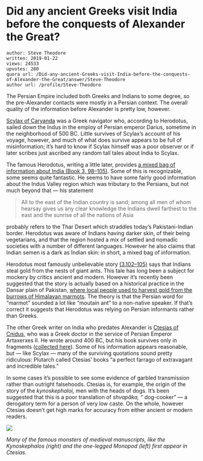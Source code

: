 # Did any ancient Greeks visit India before the conquests of Alexander the Great?

	author: Steve Theodore
	written: 2019-01-22
	views: 24533
	upvotes: 280
	quora url: /Did-any-ancient-Greeks-visit-India-before-the-conquests-of-Alexander-the-Great/answer/Steve-Theodore
	author url: /profile/Steve-Theodore


The Persian Empire included both Greeks and Indians to some degree, so the pre-Alexander contacts were mostly in a Persian context. The overall quality of the information before Alexander is pretty low, however.

[Scylax of Caryanda](https://en.wikipedia.org/wiki/Scylax_of_Caryanda) was a Greek navigator who, according to Herodotus, sailed down the Indus in the employ of Persian emperor Darius, sometime in the neighborhood of 500 BC. Little survives of Scylax’s account of his voyage, however, and much of what does survive appears to be full of misinformation; it’s hard to know if Scylax himself was a poor observer or if later scribes just ascribed any random tall tales about India to Scylax.

The famous Herodotus, writing a little later, provides [a mixed bag of information about India (Book 3, 98–105)](http://penelope.uchicago.edu/Thayer/E/Roman/Texts/Herodotus/3D*.html). Some of this is recognizable, some seems quite fantastic. He seems to have some fairly good information about the Indus Valley region which was tributary to the Persians, but not much beyond that — his statement

> All to the east of the Indian country is sand; among all men of whom hearsay gives us any clear knowledge the Indians dwell farthest to the east and the sunrise of all the nations of Asia

probably refers to the Thar Desert which straddles today’s Pakistani-Indian border. Herodotus was aware of Indians having darker skin, of their being vegetarians, and that the region hosted a mix of settled and nomadic societies with a number of different languages. However he also claims that Indian semen is a dark as Indian skin: in short, a mixed bag of information.

Herodotus most famously unbelievable story [(3.102–105)](http://penelope.uchicago.edu/Thayer/E/Roman/Texts/Herodotus/3D*.html) says that Indians steal gold from the nests of giant ants. This tale has long been a subject for mockery by critics ancient and modern. However it’s recently been suggested that the story is actually based on a historical practice in the Dansar plain of Pakistan, [where local people used to harvest gold from the burrows of Himalayan marmots](https://www.livius.org/sources/content/herodotus/the-gold-digging-ants/). The theory is that the Persian word for “marmot” sounded a lot like “moutain ant” to a non-native speaker. If that’s correct it suggests that Herodotus was relying on Persian informants rather than Greeks.

The other Greek writer on India who predates Alexander is [Ctesias of Cnidus](https://en.wikipedia.org/wiki/Ctesias), who was a Greek doctor in the service of Persian Emperor Artaxerxes II. He wrote around 400 BC, but his book survives only in fragments ([collected here](http://etd.fcla.edu/UF/UFE0022521/nichols_a.pdf)). Some of his information appears reasonable, but — like Scylax — many of the surviving quotations sound pretty ridiculous: Plutarch called Ctesias’ books “a perfect farrago of extravagant and incredible tales.”

In some cases it’s possible to see some evidence of garbled transmission rather than outright falsehoods. Ctesias is, for example, the origin of the story of the _kynoskephaloi,_ men with the heads of dogs. It’s been suggested that this is a poor translation of _shvapâka, “_ dog-cooker” — a derogatory term for a person of very low caste. On the whole, however Ctesias doesn’t get high marks for accuracy from either ancient or modern readers.

![](https://qph.fs.quoracdn.net/main-qimg-cf2d31c9f6d1a72433bb90491b9b440f)

_Many of the famous monsters of medieval manuscripts, like the Kynoskephalos (right) and the one-legged Monopod (left) first appear in Ctesias._ 

